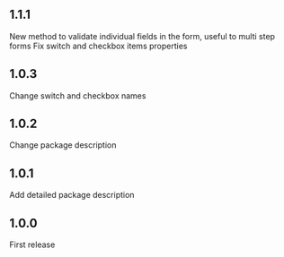## 1.1.1

New method to validate individual fields in the form, useful to multi step forms
Fix switch and checkbox items properties

## 1.0.3

Change switch and checkbox names

## 1.0.2

Change package description

## 1.0.1

Add detailed package description

## 1.0.0

First release
